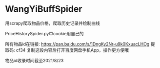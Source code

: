 # WangYiBuffSpider

用scrapy爬取物品价格，爬取历史记录并绘制曲线

PriceHistorySpider.py中cookie用自己的

所有物品id在链接: https://pan.baidu.com/s/1DngKy2Nr-u9k0KxuacLHOg 提取码: cf34 复制这段内容后打开百度网盘手机App，操作更方便哦

物品id收录时间截至2021/8/23
